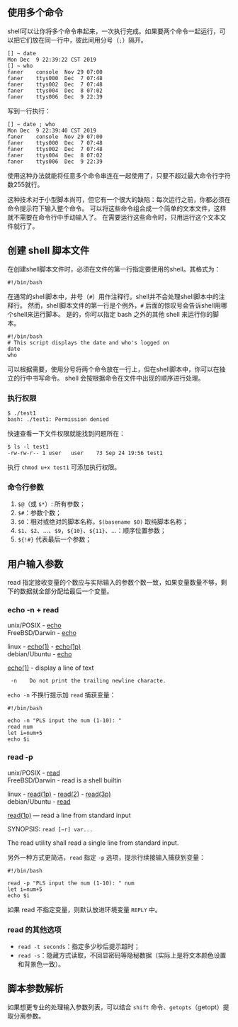 
## 使用多个命令

shell可以让你将多个命令串起来，一次执行完成。如果要两个命令一起运行，可以把它们放在同一行中，彼此间用分号（`;`）隔开。

```
[] ~ date
Mon Dec  9 22:39:22 CST 2019
[] ~ who
faner    console  Nov 29 07:00
faner    ttys000  Dec  7 07:48
faner    ttys002  Dec  7 07:48
faner    ttys004  Dec  8 07:02
faner    ttys006  Dec  9 22:39
```

写到一行执行：

```
[] ~ date ; who
Mon Dec  9 22:39:40 CST 2019
faner    console  Nov 29 07:00
faner    ttys000  Dec  7 07:48
faner    ttys002  Dec  7 07:48
faner    ttys004  Dec  8 07:02
faner    ttys006  Dec  9 22:39
```

使用这种办法就能将任意多个命令串连在一起使用了，只要不超过最大命令行字符数255就行。

这种技术对于小型脚本尚可，但它有一个很大的缺陷：每次运行之前，你都必须在命令提示符下输入整个命令。
可以将这些命令组合成一个简单的文本文件，这样就不需要在命令行中手动输入了。
在需要运行这些命令时，只用运行这个文本文件就行了。

## 创建 shell 脚本文件

在创建shell脚本文件时，必须在文件的第一行指定要使用的shell。其格式为：

```
#!/bin/bash

```

在通常的shell脚本中，井号（`#`）用作注释行。shell并不会处理shell脚本中的注释行。
然而，shell脚本文件的第一行是个例外，`#` 后面的惊叹号会告诉shell用哪个shell来运行脚本。
是的，你可以指定 bash 之外的其他 shell 来运行你的脚本。

```Shell
#!/bin/bash
# This script displays the date and who's logged on
date
who
```

可以根据需要，使用分号将两个命令放在一行上，但在shell脚本中，你可以在独立的行中书写命令。
shell 会按根据命令在文件中出现的顺序进行处理。

### 执行权限

```
$ ./test1
bash: ./test1: Permission denied
```

快速查看一下文件权限就能找到问题所在：

```
$ ls -l test1
-rw-rw-r-- 1 user   user    73 Sep 24 19:56 test1
```

执行 `chmod u+x test1` 可添加执行权限。

### 命令行参数

1. `$@`（或 `$*`）: 所有参数；  
2. `$#`：参数个数；  
3. `$0`：相对或绝对的脚本名称，`$(basename $0)` 取纯脚本名称；  
4. `$1`、`$2`、...、`$9`，`${10}`、`${11}`、...：顺序位置参数；  
5. `${!#}` 代表最后一个参数；  

## 用户输入参数

read 指定接收变量的个数应与实际输入的参数个数一致，如果变量数量不够，剩下的数据就全部分配给最后一个变量。

### echo -n + read

unix/POSIX - [echo](https://pubs.opengroup.org/onlinepubs/9699919799/utilities/echo.html)  
FreeBSD/Darwin - [echo](https://www.freebsd.org/cgi/man.cgi?query=echo)  

linux - [echo(1)](https://man7.org/linux/man-pages/man1/echo.1.html) - [echo(1p)](https://man7.org/linux/man-pages/man1/echo.1p.html)  
debian/Ubuntu - [echo](https://manpages.debian.org/buster/coreutils/echo.1.en.html)  

[echo(1)](https://man7.org/linux/man-pages/man1/echo.1.html) - display a line of text

```
 -n    Do not print the trailing newline characte.
```

`echo -n` 不换行提示加 `read` 捕获变量：

```
#!/bin/bash

echo -n "PLS input the num (1-10): "
read num
let i=num+5
echo $i
```

### read -p

unix/POSIX - [read](https://pubs.opengroup.org/onlinepubs/9699919799/utilities/read.html)  
FreeBSD/Darwin - read is a shell builtin  

linux - [read(1p)](https://man7.org/linux/man-pages/man1/read.1p.html) - [read(2)](https://man7.org/linux/man-pages/man2/read.2.html) - [read(3p)](https://man7.org/linux/man-pages/man3/read.3p.html)  
debian/Ubuntu - [read](https://manpages.debian.org/buster/manpages-zh/read.1.zh_CN.html)  

[read(1p)](https://man7.org/linux/man-pages/man1/read.1p.html) — read a line from standard input

SYNOPSIS: `read [−r] var...`

The read utility shall read a single line from standard input.

另外一种方式更简洁，`read` 指定 `-p` 选项，提示行续接输入捕获到变量：

```
#!/bin/bash

read -p "PLS input the num (1-10): " num
let i=num+5
echo $i
```

如果 read 不指定变量，则默认放进环境变量 `REPLY` 中。

### read 的其他选项

- `read -t seconds`：指定多少秒后提示超时；  
- `read -s`：隐藏方式读取，不回显密码等隐秘数据（实际上是将文本颜色设置和背景色一致）。  

## 脚本参数解析

如果想更专业的处理输入参数列表，可以结合 `shift` 命令、`getopts`（getopt）提取分离参数。
